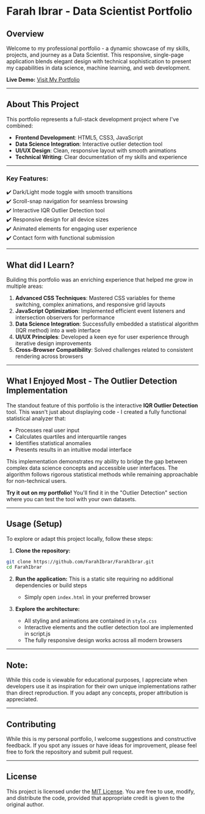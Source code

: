 # Farah Ibrar - Data Scientist Portfolio 

## Overview

Welcome to my professional portfolio - a dynamic showcase of my skills, projects, and journey as a Data Scientist. This responsive, single-page application blends elegant design with technical sophistication to present my capabilities in data science, machine learning, and web development.

**Live Demo:** [Visit My Portfolio](https://farahibrar.github.io)

---

## About This Project

This portfolio represents a full-stack development project where I've combined:

- **Frontend Development**: HTML5, CSS3, JavaScript
- **Data Science Integration**: Interactive outlier detection tool
- **UI/UX Design**: Clean, responsive layout with smooth animations
- **Technical Writing**: Clear documentation of my skills and experience

---

### Key Features:

✔️ Dark/Light mode toggle with smooth transitions  
✔️ Scroll-snap navigation for seamless browsing  
✔️ Interactive IQR Outlier Detection tool  
✔️ Responsive design for all device sizes  
✔️ Animated elements for engaging user experience  
✔️ Contact form with functional submission  

---

## What did I Learn?

Building this portfolio was an enriching experience that helped me grow in multiple areas:

1. **Advanced CSS Techniques**: Mastered CSS variables for theme switching, complex animations, and responsive grid layouts
2. **JavaScript Optimization**: Implemented efficient event listeners and intersection observers for performance
3. **Data Science Integration**: Successfully embedded a statistical algorithm (IQR method) into a web interface
4. **UI/UX Principles**: Developed a keen eye for user experience through iterative design improvements
5. **Cross-Browser Compatibility**: Solved challenges related to consistent rendering across browsers

---

## What I Enjoyed Most - The Outlier Detection Implementation

The standout feature of this portfolio is the interactive **IQR Outlier Detection** tool. This wasn't just about displaying code - I created a fully functional statistical analyzer that:

- Processes real user input
- Calculates quartiles and interquartile ranges
- Identifies statistical anomalies
- Presents results in an intuitive modal interface

This implementation demonstrates my ability to bridge the gap between complex data science concepts and accessible user interfaces. The algorithm follows rigorous statistical methods while remaining approachable for non-technical users.

**Try it out on my portfolio!** You'll find it in the "Outlier Detection" section where you can test the tool with your own datasets.

---

## Usage (Setup)

To explore or adapt this project locally, follow these steps:

1. **Clone the repository:**
```bash
git clone https://github.com/FarahIbrar/FarahIbrar.git
cd FarahIbrar
```

2. **Run the application:**
   This is a static site requiring no additional dependencies or build steps
   - Simply open ```index.html``` in your preferred browser

3. **Explore the architecture:**
   - All styling and animations are contained in ```style.css```
   - Interactive elements and the outlier detection tool are implemented in script.js
   - The fully responsive design works across all modern browsers

---

## Note: 
While this code is viewable for educational purposes, I appreciate when developers use it as inspiration for their own unique implementations rather than direct reproduction. If you adapt any concepts, proper attribution is appreciated.

---

## Contributing
While this is my personal portfolio, I welcome suggestions and constructive feedback. If you spot any issues or have ideas for improvement, please feel free to fork the repository and submit pull request.

---

## License
This project is licensed under the [MIT License](LICENSE). You are free to use, modify, and distribute the code, provided that appropriate credit is given to the original author.
